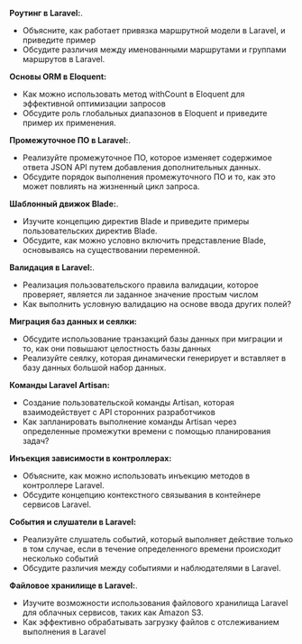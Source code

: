 **Роутинг в Laravel:**.
- Объясните, как работает привязка маршрутной модели в Laravel, и приведите пример
- Обсудите различия между именованными маршрутами и группами маршрутов в Laravel.

**Основы ORM в Eloquent:**
- Как можно использовать метод withCount в Eloquent для эффективной оптимизации запросов
- Обсудите роль глобальных диапазонов в Eloquent и приведите пример их применения.

**Промежуточное ПО в Laravel:**.
- Реализуйте промежуточное ПО, которое изменяет содержимое ответа JSON API путем добавления дополнительных данных.
- Обсудите порядок выполнения промежуточного ПО и то, как это может повлиять на жизненный цикл запроса.

**Шаблонный движок Blade:**.
- Изучите концепцию директив Blade и приведите примеры пользовательских директив Blade.
- Обсудите, как можно условно включить представление Blade, основываясь на существовании переменной.

**Валидация в Laravel:**.
- Реализация пользовательского правила валидации, которое проверяет, является ли заданное значение простым числом
- Как выполнить условную валидацию на основе ввода других полей?

**Миграция баз данных и сеялки:**
- Обсудите использование транзакций базы данных при миграции и то, как они повышают целостность базы данных
- Реализуйте сеялку, которая динамически генерирует и вставляет в базу данных большой набор данных.

**Команды Laravel Artisan:**
- Создание пользовательской команды Artisan, которая взаимодействует с API сторонних разработчиков
- Как запланировать выполнение команды Artisan через определенные промежутки времени с помощью планирования задач?

**Инъекция зависимости в контроллерах:**
- Объясните, как можно использовать инъекцию методов в контроллере Laravel.
- Обсудите концепцию контекстного связывания в контейнере сервисов Laravel.

**События и слушатели в Laravel:**
- Реализуйте слушатель событий, который выполняет действие только в том случае, если в течение определенного времени происходит несколько событий
- Обсудите различия между событиями и наблюдателями в Laravel.

**Файловое хранилище в Laravel:**.
- Изучите возможности использования файлового хранилища Laravel для облачных сервисов, таких как Amazon S3.
- Как эффективно обрабатывать загрузку файлов с отслеживанием выполнения в Laravel